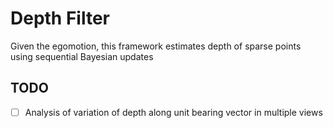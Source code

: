 # Depth Filter
Given the egomotion, this framework estimates depth of sparse points using sequential Bayesian updates

## TODO
- [ ] Analysis of variation of depth along unit bearing vector in multiple views

